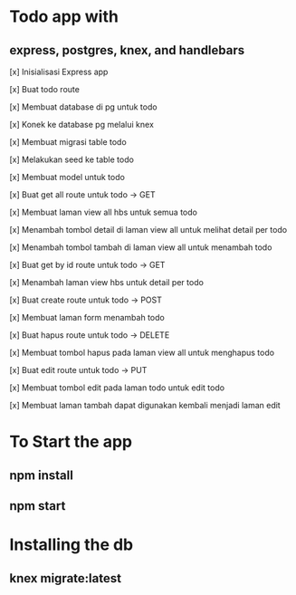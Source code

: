 # Todo app with 
## express, postgres, knex, and handlebars

[x] Inisialisasi Express app

[x] Buat todo route

[x] Membuat database di pg untuk todo

[x] Konek ke database pg melalui knex

[x] Membuat migrasi table todo

[x] Melakukan seed ke table todo

[x] Membuat model untuk todo

[x] Buat get all route untuk todo -> GET

[x] Membuat laman view all hbs untuk semua todo

[x] Menambah tombol detail di laman view all untuk melihat detail per todo

[x] Menambah tombol tambah di laman view all untuk menambah todo

[x] Buat get by id route untuk todo -> GET

[x] Menambah laman view hbs untuk detail per todo

[x] Buat create route untuk todo -> POST

[x] Membuat laman form menambah todo

[x] Buat hapus route untuk todo -> DELETE

[x] Membuat tombol hapus pada laman view all untuk menghapus todo

[x] Buat edit route untuk todo -> PUT

[x] Membuat tombol edit pada laman todo untuk edit todo

[x] Membuat laman tambah dapat digunakan kembali menjadi laman edit


# To Start the app
## npm install
## npm start

# Installing the db
## knex migrate:latest
